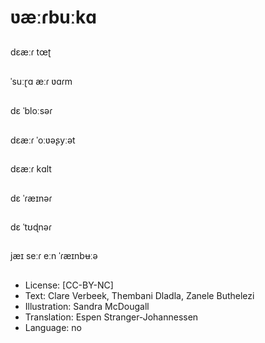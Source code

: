 # ʋæːɾbuːkɑ

##
dɛæːɾ tœʈ

##
ˈsuːɽɑ æːɾ ʋɑɾm

##
dɛ ˈbloːsəɾ

##
dɛæːɾ ˈoːʋəʂyːət

##
dɛæːɾ kɑlt

##
dɛ ˈɾæɪnəɾ

##
dɛ ˈtʊɖnəɾ

##
jæɪ seːɾ eːn ˈɾæɪnbʉːə

##
* License: [CC-BY-NC]
* Text: Clare Verbeek, Thembani Dladla, Zanele Buthelezi
* Illustration: Sandra McDougall
* Translation: Espen Stranger-Johannessen
* Language: no
